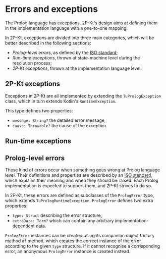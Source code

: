 ---
---

# Errors and exceptions

<!-- tech stack diagram w/ related errors -->

The Prolog language has exceptions. 2P-Kt's design aims at defining them in the implementation language with a one-to-one mapping.

In 2P-Kt, exceptions are divided into three main categories, which will be better described in the following sections:

- *Prolog-level errors*, as defined by the [ISO standard](http://www.gprolog.org/manual/html_node/gprolog020.html);
- *Run-time exceptions*, thrown at state-machine level during the resolution process;
- *2P-Kt exceptions*, thrown at the implementation language level.

<!-- TuPrologRuntimeException -->
<!-- PrologWarning? -->

## 2P-Kt exceptions

Exceptions in 2P-Kt are all implemented by extending the `TuPrologException` class, which in turn extends Kotlin's `RuntimeException`.

This type defines two properties:

- `message: String?` the detailed error message,
- `cause: Throwable?` the cause of the exception.

## Run-time exceptions

## Prolog-level errors

These kind of errors occur when something goes wrong at Prolog language level. Their definitions and properties are described by an [ISO standard](http://www.gprolog.org/manual/html_node/gprolog020.html), which explains their meaning and when they should be raised. Each Prolog implementation is expected to support them, and 2P-Kt strives to do so.

In 2P-Kt, these errors are defined as subclasses of the `PrologError` type, which extends `TuPrologRuntimeException`. `PrologError` defines two extra properties:

- `type: Struct` describing the error structure,
- `extraData: Term?` which can contain any arbitrary implementation-dependant data.

`PrologError` instances can be created using its companion object factory method `of` method, which creates the correct instance of the error according to the given `type` structure. If it cannot recognise a corrisponding error, an anonymous `PrologError` instance is created instead.
